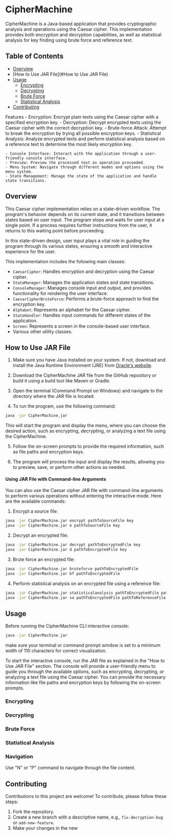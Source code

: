 # CipherMachine
CipherMachine is a Java-based application that provides cryptographic analysis and operations using the Caesar cipher. This implementation provides both encryption and decryption capabilities, as well as statistical analysis for key finding using brute force and reference text.

## Table of Contents
- [Overview](#overview)
- [How to Use JAR File](#How to Use JAR File)
- [Usage](#usage)
  - [Encrypting](#encrypting)
  - [Decrypting](#decrypting)
  - [Brute Force](#brute-force)
  - [Statistical Analysis](#statistical-analysis)
- [Contributing](#contributing)

Features
    - Encryption: Encrypt plain texts using the Caesar cipher with a specified encryption key.
    - Decryption: Decrypt encrypted texts using the Caesar cipher with the correct decryption key.
    - Brute-force Attack: Attempt to break the encryption by trying all possible encryption keys.
    - Statistical Analysis: Analyze encrypted texts and perform statistical analysis based on a reference text to determine the most likely encryption key.

    - Console Interface: Interact with the application through a user-friendly console interface.
    - Preview: Preview the processed text as operation proceeded.
    - Menu System: Navigate through different modes and options using the menu system.
    - State Management: Manage the state of the application and handle state transitions.


## Overview

This Caesar cipher implementation relies on a state-driven workflow. The program's behavior depends on its current state, and it transitions between states based on user input. The program stops and waits for user input at a single point. If a process requires further instructions from the user, it returns to this waiting point before proceeding.

In this state-driven design, user input plays a vital role in guiding the program through its various states, ensuring a smooth and interactive experience for the user.

This implementation includes the following main classes:

- `CaesarCipher`: Handles encryption and decryption using the Caesar cipher.
- `StateManager`: Manages the application states and state transitions.
- `ConsoleManager`: Manages console input and output, and provides functionality for rendering the user interface.
- `CaesarCipherBruteForce`: Performs a brute-force approach to find the encryption key.
- `Alphabet`: Represents an alphabet for the Caesar cipher.
- `StateHandler`: Handles input commands for different states of the application.
- `Screen`: Represents a screen in the console-based user interface.
- Various other utility classes.

## How to Use JAR File

1. Make sure you have Java installed on your system. If not, download and install the Java Runtime Environment (JRE) from [Oracle's website](https://www.oracle.com/java/technologies/downloads/#java17).

2. Download the CipherMachine JAR file from the GitHub repository or build it using a build tool like Maven or Gradle.

3. Open the terminal (Command Prompt on Windows) and navigate to the directory where the JAR file is located.

4. To run the program, use the following command:

```bash
java -jar CipherMachine.jar
```

This will start the program and display the menu, where you can choose the desired action, such as encrypting, decrypting, or analyzing a text file using the CipherMachine.

5. Follow the on-screen prompts to provide the required information, such as file paths and encryption keys.

6. The program will process the input and display the results, allowing you to preview, save, or perform other actions as needed.


#### Using JAR File with Command-line Arguments

You can also use the Caesar cipher JAR file with command-line arguments to perform various operations without entering the interactive mode. Here are the available commands:

1. Encrypt a source file:

```bash
java -jar CipherMachine.jar encrypt pathToSourceFile key
java -jar CipherMachine.jar e pathToSourceFile key
```

2. Decrypt an encrypted file:

```bash
java -jar CipherMachine.jar decrypt pathToEncryptedFile key
java -jar CipherMachine.jar d pathToEncryptedFile key
```

3. Brute force an encrypted file:

```bash
java -jar CipherMachine.jar bruteforce pathToEncryptedFile
java -jar CipherMachine.jar bf pathToEncryptedFile
```

4. Perform statistical analysis on an encrypted file using a reference file:

```bash
java -jar CipherMachine.jar statisticalanalysis pathToEncryptedFile pathToReferenceFile
java -jar CipherMachine.jar sa pathToEncryptedFile pathToReferenceFile
```

## Usage

Before running the CipherMachine CLI interactive console:
```bash
java -jar CipherMachine.jar
```
make sure your terminal or command prompt window is set to a minimum width of 110 characters for correct visualization.

To start the interactive console, run the JAR file as explained in the "How to Use JAR File" section. The console will provide a user-friendly menu to guide you through the available options, such as encrypting, decrypting, or analyzing a text file using the Caesar cipher. You can provide the necessary information like file paths and encryption keys by following the on-screen prompts.

### Encrypting


### Decrypting


### Brute Force


### Statistical Analysis


### Navigation

Use "N" or "P" command to navigate through the file content.



## Contributing

Contributions to this project are welcome! To contribute, please follow these steps:

1. Fork the repository.
2. Create a new branch with a descriptive name, e.g., `fix-decryption-bug` or `add-new-feature`.
3. Make your changes in the new
